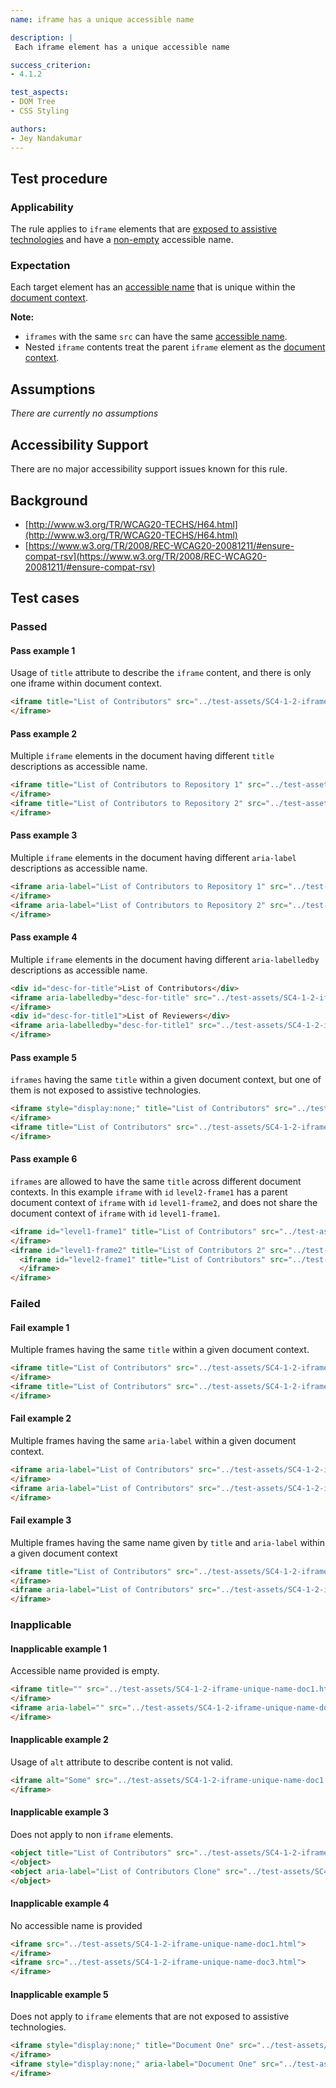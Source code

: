 ```yaml
---
name: iframe has a unique accessible name

description: |
 Each iframe element has a unique accessible name

success_criterion:
- 4.1.2

test_aspects:
- DOM Tree
- CSS Styling

authors:
- Jey Nandakumar
---
```


## Test procedure

### Applicability

The rule applies to `iframe` elements that are [exposed to assistive technologies](#exposed-to-assistive-technologies) and have a [non-empty](#non-empty) accessible name.

### Expectation

Each target element has an [accessible name](#accessible-name) that is unique within the [document context](#document-context).

**Note:** 
- `iframes` with the same `src` can have the same [accessible name](#accessible-name).
- Nested `iframe` contents treat the parent `iframe` element as the [document context](#document-context).

## Assumptions

*There are currently no assumptions*

## Accessibility Support

There are no major accessibility support issues known for this rule.

## Background

- [http://www.w3.org/TR/WCAG20-TECHS/H64.html](http://www.w3.org/TR/WCAG20-TECHS/H64.html)
- [https://www.w3.org/TR/2008/REC-WCAG20-20081211/#ensure-compat-rsv](https://www.w3.org/TR/2008/REC-WCAG20-20081211/#ensure-compat-rsv)

## Test cases

### Passed

#### Pass example 1

Usage of `title` attribute to describe the `iframe` content, and there is only one iframe within document context.

```html
<iframe title="List of Contributors" src="../test-assets/SC4-1-2-iframe-unique-name-doc1.html">
</iframe>
```

#### Pass example 2

Multiple `iframe` elements in the document having different `title` descriptions as accessible name.

```html
<iframe title="List of Contributors to Repository 1" src="../test-assets/SC4-1-2-iframe-unique-name-doc1.html">
</iframe>
<iframe title="List of Contributors to Repository 2" src="../test-assets/SC4-1-2-iframe-unique-name-doc2.html">
</iframe>
```

#### Pass example 3

Multiple `iframe` elements in the document having different `aria-label` descriptions as accessible name.

```html
<iframe aria-label="List of Contributors to Repository 1" src="../test-assets/SC4-1-2-iframe-unique-name-doc1.html">
</iframe>
<iframe aria-label="List of Contributors to Repository 2" src="../test-assets/SC4-1-2-iframe-unique-name-doc2.html">
</iframe>
```

#### Pass example 4

Multiple `iframe` elements in the document having different `aria-labelledby` descriptions as accessible name.

```html
<div id="desc-for-title">List of Contributors</div>
<iframe aria-labelledby="desc-for-title" src="../test-assets/SC4-1-2-iframe-unique-name-doc1.html">
</iframe>
<div id="desc-for-title1">List of Reviewers</div>
<iframe aria-labelledby="desc-for-title1" src="../test-assets/SC4-1-2-iframe-unique-name-doc2.html">
</iframe>
```

#### Pass example 5

`iframes` having the same `title` within a given document context, but one of them is not exposed to assistive technologies.

```html
<iframe style="display:none;" title="List of Contributors" src="../test-assets/SC4-1-2-iframe-unique-name-doc1.html">
</iframe>
<iframe title="List of Contributors" src="../test-assets/SC4-1-2-iframe-unique-name-doc2.html">
</iframe>
```


#### Pass example 6

`iframes` are allowed to have the same `title` across different document contexts. In this example `iframe` with `id` `level2-frame1` has a parent document context of `iframe` with `id` `level1-frame2`, and does not share the document context of `iframe` with `id` `level1-frame1`.

```html
<iframe id="level1-frame1" title="List of Contributors" src="../test-assets/SC4-1-2-iframe-unique-name-doc1.html">
</iframe>
<iframe id="level1-frame2" title="List of Contributors 2" src="../test-assets/SC4-1-2-iframe-unique-name-doc2.html">
  <iframe id="level2-frame1" title="List of Contributors" src="../test-assets/SC4-1-2-iframe-unique-name-doc1.html">
  </iframe>
</iframe>
```

### Failed

#### Fail example 1

Multiple frames having the same `title` within a given document context.

```html
<iframe title="List of Contributors" src="../test-assets/SC4-1-2-iframe-unique-name-doc1.html">
</iframe>
<iframe title="List of Contributors" src="../test-assets/SC4-1-2-iframe-unique-name-doc2.html">
</iframe>
```

#### Fail example 2

Multiple frames having the same `aria-label` within a given document context.

```html
<iframe aria-label="List of Contributors" src="../test-assets/SC4-1-2-iframe-unique-name-doc1.html">
</iframe>
<iframe aria-label="List of Contributors" src="../test-assets/SC4-1-2-iframe-unique-name-doc2.html">
</iframe>
```

#### Fail example 3

Multiple frames having the same name given by `title` and `aria-label` within a given document context

```html
<iframe title="List of Contributors" src="../test-assets/SC4-1-2-iframe-unique-name-doc1.html">
</iframe>
<iframe aria-label="List of Contributors" src="../test-assets/SC4-1-2-iframe-unique-name-doc2.html">
</iframe>
```

### Inapplicable

#### Inapplicable example 1

Accessible name provided is empty.

```html
<iframe title="" src="../test-assets/SC4-1-2-iframe-unique-name-doc1.html">
</iframe>
<iframe aria-label="" src="../test-assets/SC4-1-2-iframe-unique-name-doc3.html">
</iframe>
```

#### Inapplicable example 2

Usage of `alt` attribute to describe content is not valid.

```html
<iframe alt="Some" src="../test-assets/SC4-1-2-iframe-unique-name-doc1.html">
</iframe>
```

#### Inapplicable example 3

Does not apply to non `iframe` elements.

```html
<object title="List of Contributors" src="../test-assets/SC4-1-2-iframe-unique-name-doc1.html">
</object>
<object aria-label="List of Contributors Clone" src="../test-assets/SC4-1-2-iframe-unique-name-doc3.html">
</object>
```

#### Inapplicable example 4

No accessible name is provided

```html
<iframe src="../test-assets/SC4-1-2-iframe-unique-name-doc1.html">
</iframe>
<iframe src="../test-assets/SC4-1-2-iframe-unique-name-doc3.html">
</iframe>
```

#### Inapplicable example 5

Does not apply to `iframe` elements that are not exposed to assistive technologies.

```html
<iframe style="display:none;" title="Document One" src="../test-assets/SC4-1-2-iframe-unique-name-doc1.html">
</iframe>
<iframe style="display:none;" aria-label="Document One" src="../test-assets/SC4-1-2-iframe-unique-name-doc3.html">
</iframe>
```

